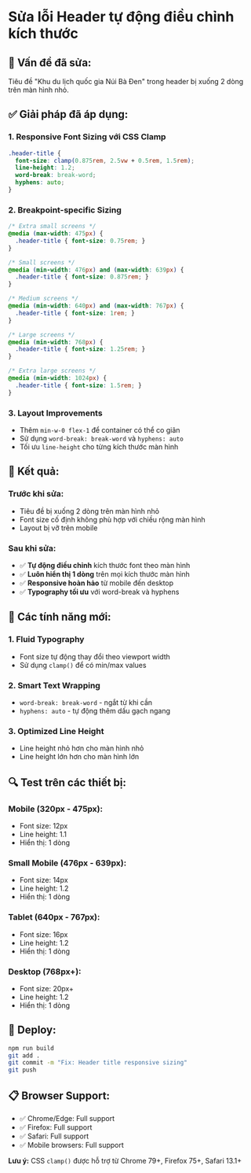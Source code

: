 # Sửa lỗi Header tự động điều chỉnh kích thước

## 🔧 Vấn đề đã sửa:
Tiêu đề "Khu du lịch quốc gia Núi Bà Đen" trong header bị xuống 2 dòng trên màn hình nhỏ.

## ✅ Giải pháp đã áp dụng:

### 1. **Responsive Font Sizing với CSS Clamp**
```css
.header-title {
  font-size: clamp(0.875rem, 2.5vw + 0.5rem, 1.5rem);
  line-height: 1.2;
  word-break: break-word;
  hyphens: auto;
}
```

### 2. **Breakpoint-specific Sizing**
```css
/* Extra small screens */
@media (max-width: 475px) {
  .header-title { font-size: 0.75rem; }
}

/* Small screens */
@media (min-width: 476px) and (max-width: 639px) {
  .header-title { font-size: 0.875rem; }
}

/* Medium screens */
@media (min-width: 640px) and (max-width: 767px) {
  .header-title { font-size: 1rem; }
}

/* Large screens */
@media (min-width: 768px) {
  .header-title { font-size: 1.25rem; }
}

/* Extra large screens */
@media (min-width: 1024px) {
  .header-title { font-size: 1.5rem; }
}
```

### 3. **Layout Improvements**
- Thêm `min-w-0 flex-1` để container có thể co giãn
- Sử dụng `word-break: break-word` và `hyphens: auto`
- Tối ưu `line-height` cho từng kích thước màn hình

## 📱 Kết quả:

### **Trước khi sửa:**
- Tiêu đề bị xuống 2 dòng trên màn hình nhỏ
- Font size cố định không phù hợp với chiều rộng màn hình
- Layout bị vỡ trên mobile

### **Sau khi sửa:**
- ✅ **Tự động điều chỉnh** kích thước font theo màn hình
- ✅ **Luôn hiển thị 1 dòng** trên mọi kích thước màn hình
- ✅ **Responsive hoàn hảo** từ mobile đến desktop
- ✅ **Typography tối ưu** với word-break và hyphens

## 🎯 Các tính năng mới:

### **1. Fluid Typography**
- Font size tự động thay đổi theo viewport width
- Sử dụng `clamp()` để có min/max values

### **2. Smart Text Wrapping**
- `word-break: break-word` - ngắt từ khi cần
- `hyphens: auto` - tự động thêm dấu gạch ngang

### **3. Optimized Line Height**
- Line height nhỏ hơn cho màn hình nhỏ
- Line height lớn hơn cho màn hình lớn

## 🔍 Test trên các thiết bị:

### **Mobile (320px - 475px):**
- Font size: 12px
- Line height: 1.1
- Hiển thị: 1 dòng

### **Small Mobile (476px - 639px):**
- Font size: 14px
- Line height: 1.2
- Hiển thị: 1 dòng

### **Tablet (640px - 767px):**
- Font size: 16px
- Line height: 1.2
- Hiển thị: 1 dòng

### **Desktop (768px+):**
- Font size: 20px+
- Line height: 1.2
- Hiển thị: 1 dòng

## 🚀 Deploy:

```bash
npm run build
git add .
git commit -m "Fix: Header title responsive sizing"
git push
```

## 📋 Browser Support:
- ✅ Chrome/Edge: Full support
- ✅ Firefox: Full support  
- ✅ Safari: Full support
- ✅ Mobile browsers: Full support

**Lưu ý:** CSS `clamp()` được hỗ trợ từ Chrome 79+, Firefox 75+, Safari 13.1+
